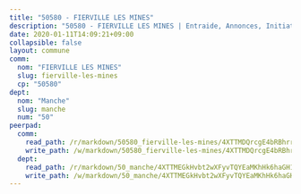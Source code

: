 ```yaml
---
title: "50580 - FIERVILLE LES MINES"
description: "50580 - FIERVILLE LES MINES | Entraide, Annonces, Initiatives"
date: 2020-01-11T14:09:21+09:00
collapsible: false
layout: commune
comm:
  nom: "FIERVILLE LES MINES"
  slug: fierville-les-mines
  cp: "50580"
dept:
  nom: "Manche"
  slug: manche
  num: "50"
peerpad:
  comm:
    read_path: /r/markdown/50580_fierville-les-mines/4XTTMDQrcgE4bRBhrruryt99awT2jZ8QA8HNjBHpF2wWromJY
    write_path: /w/markdown/50580_fierville-les-mines/4XTTMDQrcgE4bRBhrruryt99awT2jZ8QA8HNjBHpF2wWromJY-K3TgU4ZwBtX8gpgQV3jEkX5UZCXYmmLM6reUT3Rozog8NK6wUdYhn8zxqP9U8yQ64crMACVzdmEZpi8HfGeBxkwhjS8pjsCJt7XMeMbcRUCczpibSPZQojEptyfqX9ke1DpNjaak
  dept:
    read_path: /r/markdown/50_manche/4XTTMEGkHvbt2wXFyvTQYEaMKhHk6haGH1SzsRNevKgBDTuXr
    write_path: /w/markdown/50_manche/4XTTMEGkHvbt2wXFyvTQYEaMKhHk6haGH1SzsRNevKgBDTuXr-K3TgUSx1rwmRRLqHcTLLdo4dVfTRKvf94KKagmUFPevWSp2f9nuc6fJF25TtLArzK8teuQ5TvuAMqW38N2MYgT18hBoXtjmKX9WuSn2vkujmSJPp3gF4gsuMmfEM8Th4Ap94heFE
---
```


